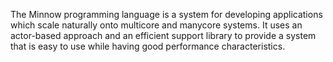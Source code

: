 The Minnow programming language is a system for developing applications which scale naturally onto multicore and manycore systems.  It uses an actor-based approach and an efficient support library to provide a system that is easy to use while having good performance characteristics.